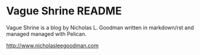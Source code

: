 Vague Shrine README
===================

Vague Shrine is a blog by Nicholas L. Goodman written in markdown/rst and managed managed with Pelican.

http://www.nicholasleegoodman.com


